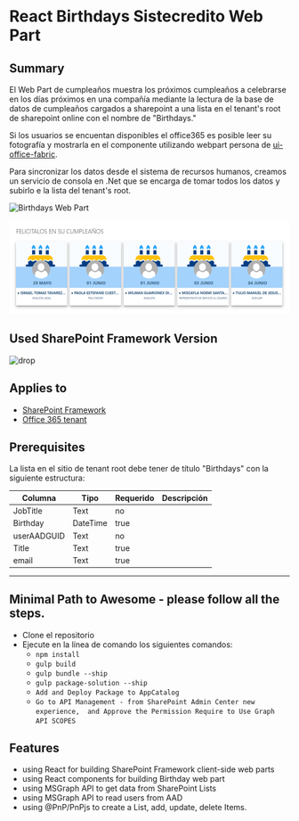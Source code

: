 # React Birthdays Sistecredito Web Part

## Summary
El Web Part de cumpleaños muestra los próximos cumpleaños a celebrarse en los días próximos en una compañía mediante la lectura de la base de datos de cumpleaños cargados a sharepoint a una lista en el tenant's root de sharepoint online con el nombre de "Birthdays."

Si los usuarios se encuentan disponibles el office365 es posible leer su fotografía y mostrarla en el componente utilizando webpart persona de [ui-office-fabric](https://developer.microsoft.com/en-us/fabric-js/components/persona/persona).

Para sincronizar los datos desde el sistema de recursos humanos, creamos un servicio de consola en .Net que se encarga de tomar todos los datos y subirlo e la lista del tenant's root.

![Birthdays Web Part](./assets/birthdays.gif)


![Birthdays Web Part](./assets/birthdays.png)


## Used SharePoint Framework Version 
![drop](https://img.shields.io/badge/version-1.8.2-green.svg)

## Applies to

* [SharePoint Framework](https:/dev.office.com/sharepoint)
* [Office 365 tenant](https://dev.office.com/sharepoint/docs/spfx/set-up-your-development-environment)


## Prerequisites
 
La lista en el sitio de tenant root debe tener de título "Birthdays"  con la siguiente estructura:

Columna|Tipo|Requerido|Descripción
--------------------|----|--------|----------
JobTitle| Text| no|
Birthday| DateTime | true|
userAADGUID| Text| no | 
Title| Text| true
email| Text| true

---

## Minimal Path to Awesome - please follow all the steps.

- Clone el repositorio
- Ejecute en la línea de comando los siguientes comandos:
  - `npm install`
  - `gulp build`
  - `gulp bundle --ship`
  - `gulp package-solution --ship`
  - `Add and Deploy Package to AppCatalog `
  - `Go to API Management - from SharePoint Admin Center new experience,  and Approve the Permission Require to Use Graph API SCOPES`

 

## Features
- using React for building SharePoint Framework client-side web parts
- using React components for building Birthday web part
- using MSGraph API to get data from SharePoint Lists 
- using MSGraph API to read users from AAD
- using @PnP/PnPjs to create a List, add, update, delete Items.
